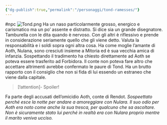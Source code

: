 ```yaml
---
{"dg-publish":true,"permalink":"/personaggi/tond-ramesses/"}
---
```


#npc 
![Tond.png](/img/user/Images/Tond.png)
Ha un naso particolarmente grosso, energico e carismatico ma un po’ assente e distratto. Si dice sia un grande disegnatore. Tamburella con le dita quando è nervoso. Con gli altri è riflessivo e prende in considerazione seriamente quello che gli viene detto. Valuta la responsabilità e i soldi sopra ogni altra cosa. Ha come moglie l’amante di Aoth, Nulana, sono cresciuti insieme a Mitoria ed è sua vecchia amica di infanzia. Sospettando il tradimento ha chiesto direttamente ad Aoth se poteva essere trasferito ad Forbidora. Il conte non poteva fare altro che accettare altrimenti avrebbe confermato le paure di Tond. Ha un brutto rapporto con il consiglio che non si fida di lui essendo un estraneo che viene dalla capitale.


> [!attention]- Spoiler!
> 
Fa parte degli accusati dell’omicidio Aoth, conte di Rendot. _Sospeettato perché esce la notte per andare a amoreggiare con Nulara. Il suo odio per Aoth era noto come anche la sua tresca, per qualcuno che sa ascoltare. Non è sicuramente stato lui perché in realtà era con Nulara proprio mentre il marito veniva ucciso._
